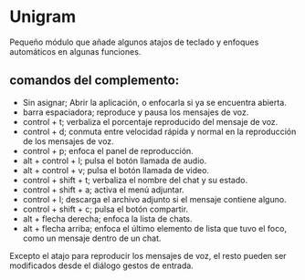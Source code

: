 # Unigram
Pequeño módulo que añade algunos atajos de teclado y enfoques automáticos en algunas funciones.

## comandos del complemento:

* Sin asignar; Abrir la aplicación, o enfocarla si ya se encuentra abierta.
* barra espaciadora; reproduce y pausa los mensajes de voz.
* control + t; verbaliza el porcentaje reproducido del mensaje de voz.
* control + d; conmuta entre velocidad rápida y normal en la reproducción de los mensajes de voz.
* control + p; enfoca el panel de reproducción.
* alt + control + l; pulsa el botón llamada de audio.
* alt + control + v; pulsa el botón llamada de video.
* control + shift + t; verbaliza el nombre del chat y su estado.
* control + shift + a; activa el menú adjuntar.
* control + l; descarga el archivo adjunto si el mensaje contiene alguno.
* control + shift + c; pulsa el botón compartir.
* alt + flecha derecha; enfoca la lista de chats.
* alt + flecha arriba; enfoca el último elemento de lista que tuvo el foco, como un mensaje dentro de un chat.

Excepto el atajo para reproducir los mensajes de voz, el resto pueden ser modificados desde el diálogo gestos de entrada.

